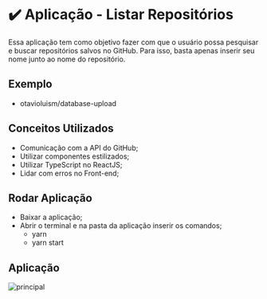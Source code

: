 #  :heavy_check_mark: Aplicação - Listar Repositórios

Essa aplicação tem como objetivo fazer com que o usuário possa pesquisar e buscar repositórios salvos no GitHub. Para isso, basta apenas inserir seu nome junto ao nome do repositório.

## Exemplo

- otavioluism/database-upload

## Conceitos Utilizados

-  Comunicação com a API do GitHub;
-  Utilizar componentes estilizados; 
-  Utilizar TypeScript no ReactJS;
-  Lidar com erros no Front-end;

##  Rodar Aplicação

- Baixar a aplicação;
- Abrir o terminal e na pasta da aplicação inserir os comandos; 
    - yarn 
    - yarn start 

## Aplicação
![principal](https://user-images.githubusercontent.com/43592310/81833879-a2b7e000-9516-11ea-8414-212efc8de06a.png)
